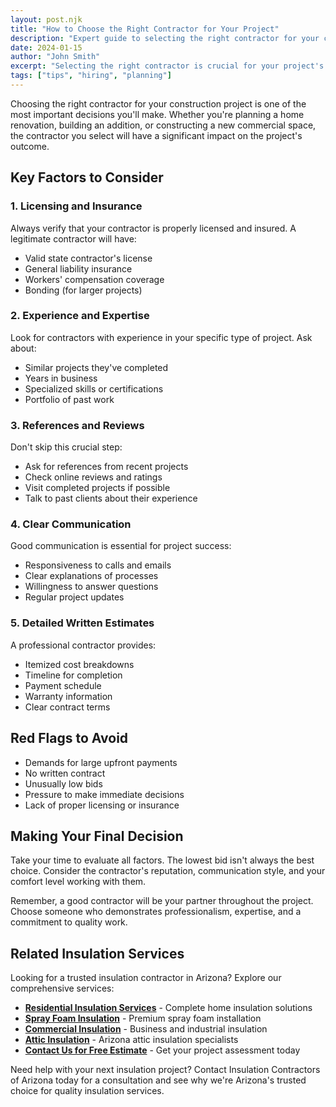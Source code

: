 ```yaml
---
layout: post.njk
title: "How to Choose the Right Contractor for Your Project"
description: "Expert guide to selecting the right contractor for your construction project. Learn about licensing, insurance, vetting, and red flags to avoid costly mistakes."
date: 2024-01-15
author: "John Smith"
excerpt: "Selecting the right contractor is crucial for your project's success. Here are key factors to consider when making your choice."
tags: ["tips", "hiring", "planning"]
---
```


Choosing the right contractor for your construction project is one of the most important decisions you'll make. Whether you're planning a home renovation, building an addition, or constructing a new commercial space, the contractor you select will have a significant impact on the project's outcome.

## Key Factors to Consider

### 1. Licensing and Insurance

Always verify that your contractor is properly licensed and insured. A legitimate contractor will have:
- Valid state contractor's license
- General liability insurance
- Workers' compensation coverage
- Bonding (for larger projects)

### 2. Experience and Expertise

Look for contractors with experience in your specific type of project. Ask about:
- Similar projects they've completed
- Years in business
- Specialized skills or certifications
- Portfolio of past work

### 3. References and Reviews

Don't skip this crucial step:
- Ask for references from recent projects
- Check online reviews and ratings
- Visit completed projects if possible
- Talk to past clients about their experience

### 4. Clear Communication

Good communication is essential for project success:
- Responsiveness to calls and emails
- Clear explanations of processes
- Willingness to answer questions
- Regular project updates

### 5. Detailed Written Estimates

A professional contractor provides:
- Itemized cost breakdowns
- Timeline for completion
- Payment schedule
- Warranty information
- Clear contract terms

## Red Flags to Avoid

- Demands for large upfront payments
- No written contract
- Unusually low bids
- Pressure to make immediate decisions
- Lack of proper licensing or insurance

## Making Your Final Decision

Take your time to evaluate all factors. The lowest bid isn't always the best choice. Consider the contractor's reputation, communication style, and your comfort level working with them.

Remember, a good contractor will be your partner throughout the project. Choose someone who demonstrates professionalism, expertise, and a commitment to quality work.

## Related Insulation Services

Looking for a trusted insulation contractor in Arizona? Explore our comprehensive services:

- **[Residential Insulation Services](/services/residential/)** - Complete home insulation solutions
- **[Spray Foam Insulation](/services/residential/spray-foam/)** - Premium spray foam installation
- **[Commercial Insulation](/services/commercial/)** - Business and industrial insulation
- **[Attic Insulation](/services/residential/attic/)** - Arizona attic insulation specialists
- **[Contact Us for Free Estimate](/contact/)** - Get your project assessment today

Need help with your next insulation project? Contact Insulation Contractors of Arizona today for a consultation and see why we're Arizona's trusted choice for quality insulation services.